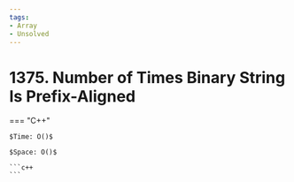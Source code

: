 ```yaml
---
tags:
- Array
- Unsolved
---
```



# 1375. Number of Times Binary String Is Prefix-Aligned

=== "C++"

    $Time: O()$

    $Space: O()$

    ```c++
    ```